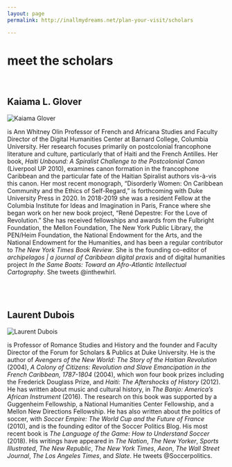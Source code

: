 ```yaml
---
layout: page
permalink: http://inallmydreams.net/plan-your-visit/scholars

---
```

<div class="row"><h1> meet the scholars</h1></div>
<br>
<div class="row"><div id="column-a">
<h2>Kaiama L. Glover </h2>
<img src="/img/paris.jpg" alt="Kaiama Glover"/></div> <div id="column-b">

<p>is Ann Whitney Olin Professor of French and Africana Studies and Faculty Director of the Digital Humanities Center at Barnard College, Columbia University. Her research focuses primarily on postcolonial francophone literature and culture, particularly that of Haiti and the French Antilles. Her book, <em>Haiti Unbound: A Spiralist Challenge to the Postcolonial Canon</em> (Liverpool UP 2010), examines canon formation in the francophone Caribbean and the particular fate of the Haitian Spiralist authors vis-à-vis this canon. Her most recent monograph, “Disorderly Women: On Caribbean Community and the Ethics of Self-Regard,” is forthcoming with Duke University Press in 2020. In 2018-2019 she was a resident Fellow at the Columbia Institute for Ideas and Imagination in Paris, France where she began work on her new book project, “René Depestre: For the Love of Revolution.” She has received fellowships and awards from the Fulbright Foundation, the Mellon Foundation, The New York Public Library, the PEN/Heim Foundation, the National Endowment for the Arts, and the National Endowment for the Humanities, and has been a regular contributor to <em>The New York Times Book Review</em>. She is the founding co-editor of <em>archipelagos | a journal of Caribbean digital praxis</em> and of digital humanities project <em>In the Same Boats: Toward an Afro-Atlantic Intellectual Cartography</em>. She tweets @inthewhirl. </p></div> </div>
<br>
<br>
<div class="row"><div id="column-a">
<h2>Laurent Dubois </h2>
<img src="/img/laurent.jpg" alt="Laurent Dubois"/></div> <div id="column-b">
<p>is Professor of Romance Studies and History and the founder and Faculty Director of the Forum for Scholars & Publics at Duke University. He is the author of <em>Avengers of the New World: The Story of the Haitian Revolution</em> (2004), <em>A Colony of Citizens: Revolution and Slave Emancipation in the French Caribbean, 1787-1804</em> (2004), which won four book prizes including the Frederick Douglass Prize, and <em>Haiti: The Aftershocks of History</em> (2012). He has written about music and cultural history, in <em>The Banjo: America’s African Instrument</em> (2016). The research on this book was supported by a Guggenheim Fellowship, a National Humanities Center Fellowship, and a Mellon New Directions Fellowship. He has also written about the politics of soccer, with <em>Soccer Empire: The World Cup and the Future of France</em> (2010), and is the founding editor of the Soccer Politics Blog. His most recent book is <em>The Language of the Game: How to Understand Soccer</em> (2018). His writings have appeared in <em>The Nation</em>, <em>The New Yorker</em>, <em>Sports Illustrated</em>, <em>The New Republic</em>, <em>The New York Times</em>, <em>Aeon</em>, <em>The Wall Street Journal</em>, <em>The Los Angeles Times</em>, and <em>Slate</em>. He tweets @Soccerpolitics.
</p></div>
